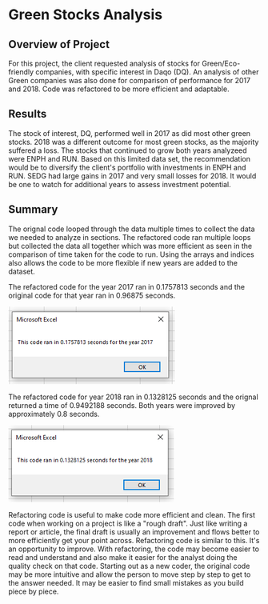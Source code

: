 # Green Stocks Analysis



## Overview of Project

For this project, the client requested analysis of stocks for Green/Eco-friendly companies, with specific interest in Daqo (DQ).  An analysis of other Green companies was also done for comparison of performance for 2017 and 2018. Code was refactored to be more efficient and adaptable.

## Results

The stock of interest, DQ, performed well in 2017 as did most other green stocks.  2018 was a different outcome for most green stocks, as the majority suffered a loss.  The stocks that continued to grow both years analyzeed were ENPH and RUN.  Based on this limited data set, the recommendation would be to diversify the client's portfolio with investments in ENPH and RUN.  SEDG had large gains in 2017 and very small losses for 2018.  It would be one to watch for additional years to assess investment potential.  

## Summary

The orignal code looped through the data multiple times to collect the data we needed to analyze in sections.  The refactored code ran multiple loops but collected the data all together which was more efficient as seen in the comparison of time taken for the code to run. Using the arrays and indices also allows the code to be more flexible if new years are added to the dataset.  

The refactored code for the year 2017 ran in  0.1757813 seconds and the original code for that year ran in 0.96875 seconds.

![VBA_Challenge_2017](Resources/VBA_Challenge_2017.PNG)

The refactored code for year 2018 ran in 0.1328125 seconds and the orignal returned a time of 0.9492188 seconds.  Both years were improved by approximately 0.8 seconds.

![VBA_Challenge_2018](Resources/VBA_Challenge_2018.PNG)

Refactoring code is useful to make code more efficient and clean.  The first code when working on a project is like a "rough draft".  Just like writing a report or article, the final draft is usually an improvement and flows better to more efficiently get your point across. Refactoring code is similar to this. It's an opportunity to improve.  With refactoring, the code may become easier to read and understand and also make it easier for the analyst doing the quality check on that code. Starting out as a new coder, the original code may be more intuitive and allow the person to move step by step to get to the answer needed.  It may be easier to find small mistakes as you build piece by piece.




